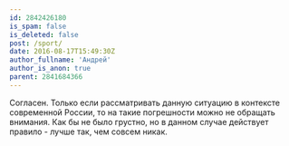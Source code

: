 ```yaml
---
id: 2842426180
is_spam: false
is_deleted: false
post: /sport/
date: 2016-08-17T15:49:30Z
author_fullname: 'Андрей'
author_is_anon: true
parent: 2841684366
---
```


<p>Согласен. Только если рассматривать данную ситуацию в контексте современной России, то на такие погрешности можно не обращать внимания. Как бы не было грустно, но в данном случае действует правило - лучше так, чем совсем никак.</p>
